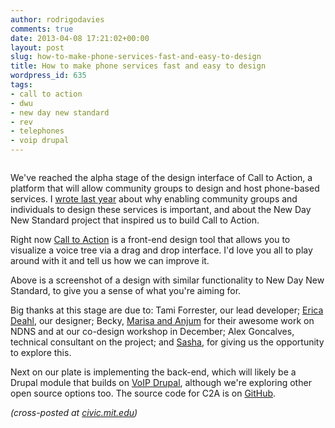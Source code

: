 ```yaml
---
author: rodrigodavies
comments: true
date: 2013-04-08 17:21:02+00:00
layout: post
slug: how-to-make-phone-services-fast-and-easy-to-design
title: How to make phone services fast and easy to design
wordpress_id: 635
tags:
- call to action
- dwu
- new day new standard
- rev
- telephones
- voip drupal
---
```


<img src="http://rodrigodavies.com/blog/wp-content/uploads/2013/04/c2a.png" class="largeimg" alt="">

We've reached the alpha stage of the design interface of Call to Action, a platform that will allow community groups to design and host phone-based services. I [wrote last year](http://rodrigodavies.com/blog/2012/12/19/call-to-action-creating-a-platform-for-voice-services/) about why enabling community groups and individuals to design these services is important, and about the New Day New Standard project that inspired us to build Call to Action.

Right now [Call to Action](http://calltoaction.mit.edu/c2a) is a front-end design tool that allows you to visualize a voice tree via a drag and drop interface. I'd love you all to play around with it and tell us how we can improve it.

Above is a screenshot of a design with similar functionality to New Day New Standard, to give you a sense of what you're aiming for.

Big thanks at this stage are due to: Tami Forrester, our lead developer; [Erica Deahl](http://www.linkedin.com/profile/view?id=32058989), our designer; Becky, [Marisa and Anjum](http://www.rev-it.org/projects/newday.htm) for their awesome work on NDNS and at our co-design workshop in December; Alex Goncalves, technical consultant on the project; and [Sasha](http://schock.cc/), for giving us the opportunity to explore this.

Next on our plate is implementing the back-end, which will likely be a Drupal module that builds on [VoIP Drupal](http://drupal.org/project/voipdrupal), although we're exploring other open source options too. The source code for C2A is on [GitHub](https://github.com/rodrigodavies/call2action).

_(cross-posted at [civic.mit.edu](http://civic.mit.edu/blog/rodrigodavies/how-to-make-phone-services-fast-and-easy-to-design))_
